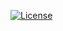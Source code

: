[![License](https://img.shields.io/badge/license-MIT-green.svg)](https://opensource.org/licenses/MIT)